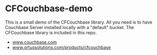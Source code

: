 CFCouchbase-demo
================

This is a small demo of the CFCouchbase library.  All you need is to have Couchbase Server installed locally with a "default" bucket.  The CFCouchbase library is included in this repo.  

* www.couchbase.com
* www.ortussolutions.com/products/cfcouchbase